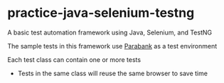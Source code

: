 # practice-java-selenium-testng
A basic test automation framework using Java, Selenium, and TestNG

The sample tests in this framework use 
[Parabank](https://parabank.parasoft.com/parabank/index.htm) 
as a test environment

Each test class can contain one or more tests
* Tests in the same class will reuse the same browser to save time